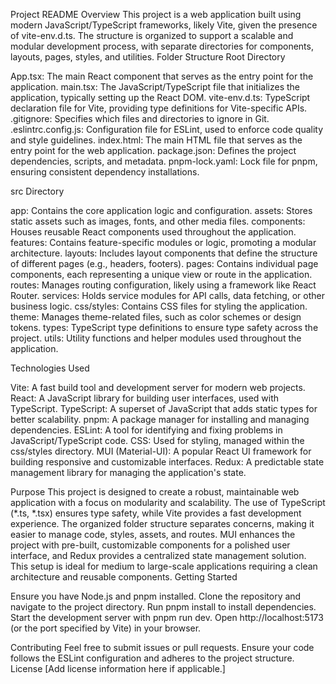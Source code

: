 Project README
Overview
This project is a web application built using modern JavaScript/TypeScript frameworks, likely Vite, given the presence of vite-env.d.ts. The structure is organized to support a scalable and modular development process, with separate directories for components, layouts, pages, styles, and utilities.
Folder Structure
Root Directory

App.tsx: The main React component that serves as the entry point for the application.
main.tsx: The JavaScript/TypeScript file that initializes the application, typically setting up the React DOM.
vite-env.d.ts: TypeScript declaration file for Vite, providing type definitions for Vite-specific APIs.
.gitignore: Specifies which files and directories to ignore in Git.
.eslintrc.config.js: Configuration file for ESLint, used to enforce code quality and style guidelines.
index.html: The main HTML file that serves as the entry point for the web application.
package.json: Defines the project dependencies, scripts, and metadata.
pnpm-lock.yaml: Lock file for pnpm, ensuring consistent dependency installations.

src Directory

app: Contains the core application logic and configuration.
assets: Stores static assets such as images, fonts, and other media files.
components: Houses reusable React components used throughout the application.
features: Contains feature-specific modules or logic, promoting a modular architecture.
layouts: Includes layout components that define the structure of different pages (e.g., headers, footers).
pages: Contains individual page components, each representing a unique view or route in the application.
routes: Manages routing configuration, likely using a framework like React Router.
services: Holds service modules for API calls, data fetching, or other business logic.
css/styles: Contains CSS files for styling the application.
theme: Manages theme-related files, such as color schemes or design tokens.
types: TypeScript type definitions to ensure type safety across the project.
utils: Utility functions and helper modules used throughout the application.

Technologies Used

Vite: A fast build tool and development server for modern web projects.
React: A JavaScript library for building user interfaces, used with TypeScript.
TypeScript: A superset of JavaScript that adds static types for better scalability.
pnpm: A package manager for installing and managing dependencies.
ESLint: A tool for identifying and fixing problems in JavaScript/TypeScript code.
CSS: Used for styling, managed within the css/styles directory.
MUI (Material-UI): A popular React UI framework for building responsive and customizable interfaces.
Redux: A predictable state management library for managing the application's state.

Purpose
This project is designed to create a robust, maintainable web application with a focus on modularity and scalability. The use of TypeScript (*.ts, *.tsx) ensures type safety, while Vite provides a fast development experience. The organized folder structure separates concerns, making it easier to manage code, styles, assets, and routes. MUI enhances the project with pre-built, customizable components for a polished user interface, and Redux provides a centralized state management solution. This setup is ideal for medium to large-scale applications requiring a clean architecture and reusable components.
Getting Started

Ensure you have Node.js and pnpm installed.
Clone the repository and navigate to the project directory.
Run pnpm install to install dependencies.
Start the development server with pnpm run dev.
Open http://localhost:5173 (or the port specified by Vite) in your browser.

Contributing
Feel free to submit issues or pull requests. Ensure your code follows the ESLint configuration and adheres to the project structure.
License
[Add license information here if applicable.]
